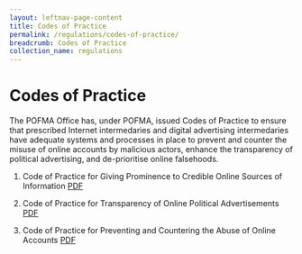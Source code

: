 ```yaml
---
layout: leftnav-page-content
title: Codes of Practice
permalink: /regulations/codes-of-practice/
breadcrumb: Codes of Practice
collection_name: regulations
---
```


# Codes of Practice


The POFMA Office has, under POFMA, issued Codes of Practice to ensure that prescribed Internet intermedaries and digital advertising intermedaries have adequate systems and processes in place to prevent and counter the misuse of online accounts by malicious actors, enhance the transparency of political advertising, and de-prioritise online falsehoods.

1. Code of Practice for Giving Prominence to Credible Online Sources of Information [PDF](/file/to/CoP/PDF)

2. Code of Practice for Transparency of Online Political Advertisements [PDF](/file/to/CoP/PDF)

3. Code of Practice for Preventing and Countering the Abuse of Online Accounts [PDF](/file/to/CoP/PDF)
